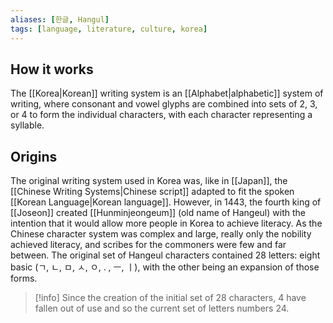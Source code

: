 ```yaml
---
aliases: [한글, Hangul]
tags: [language, literature, culture, korea]
---
```

## How it works
The [[Korea|Korean]] writing system is an [[Alphabet|alphabetic]] system of writing, where consonant and vowel glyphs are combined into sets of 2, 3, or 4 to form the individual characters, with each character representing a syllable.

## Origins
The original writing system used in Korea was, like in [[Japan]], the [[Chinese Writing Systems|Chinese script]] adapted to fit the spoken [[Korean Language|Korean language]]. However, in 1443, the fourth king of [[Joseon]] created [[Hunminjeongeum]] (old name of Hangeul) with the intention that it would allow more people in Korea to achieve literacy. As the Chinese character system was complex and large, really only the nobility achieved literacy, and scribes for the commoners were few and far between. The original set of Hangeul characters contained 28 letters: eight basic (ㄱ, ㄴ, ㅁ, ㅅ, ㅇ, . , ㅡ, ㅣ), with the other being an expansion of those forms. 

>[!info] 
>Since the creation of the initial set of 28 characters, 4 have fallen out of use and so the current set of letters numbers 24.